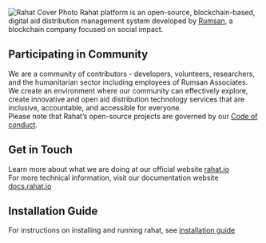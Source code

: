 ![Rahat Cover Photo](https://assets.rumsan.com/esatya/rahat-cover1.png)
Rahat platform is an open-source, blockchain-based, digital aid distribution management system developed by [Rumsan](https://rumsan.com/), a blockchain company focused on social impact.
## Participating in Community 
We are a community of contributors - developers, volunteers, researchers, and the humanitarian sector including employees of Rumsan Associates. We create an environment where our community can effectively explore, create innovative and open aid distribution technology services that are inclusive, accountable, and accessible for everyone. 
<br>Please note that Rahat’s open-source projects are governed by our [Code of conduct](https://docs.rahat.io/docs/next/code-of-conduct). 
## Get in Touch 
Learn more about what we are doing at our official website [rahat.io](https://rahat.io) <br>For more technical information, visit our documentation website [docs.rahat.io](https://docs.rahat.io/docs/next/intro)

## Installation Guide
For instructions on installing and running rahat, see [installation guide](https://docs.rahat.io/docs/installation_guide)